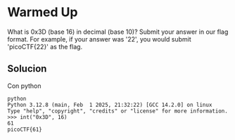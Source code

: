 # Warmed Up
What is 0x3D (base 16) in decimal (base 10)?
Submit your answer in our flag format. For example, if your answer was '22', you would submit 'picoCTF{22}' as the flag.

## Solucion
Con python
```
python
Python 3.12.8 (main, Feb  1 2025, 21:32:22) [GCC 14.2.0] on linux
Type "help", "copyright", "credits" or "license" for more information.
>>> int("0x3D", 16)
61
picoCTF{61}
```